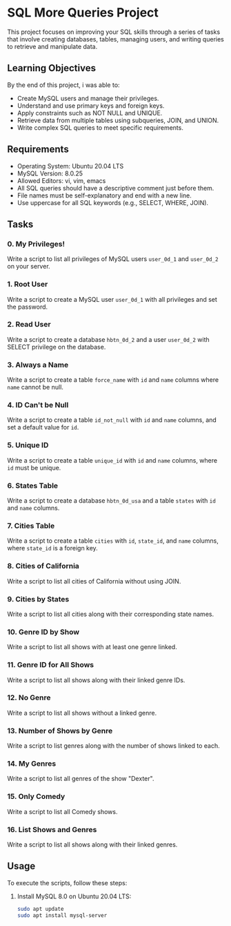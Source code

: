 # SQL More Queries Project

This project focuses on improving your SQL skills through a series of tasks that involve creating databases, tables, managing users, 
and writing queries to retrieve and manipulate data.

## Learning Objectives

By the end of this project, i was able to:

- Create MySQL users and manage their privileges.
- Understand and use primary keys and foreign keys.
- Apply constraints such as NOT NULL and UNIQUE.
- Retrieve data from multiple tables using subqueries, JOIN, and UNION.
- Write complex SQL queries to meet specific requirements.

## Requirements

- Operating System: Ubuntu 20.04 LTS
- MySQL Version: 8.0.25
- Allowed Editors: vi, vim, emacs
- All SQL queries should have a descriptive comment just before them.
- File names must be self-explanatory and end with a new line.
- Use uppercase for all SQL keywords (e.g., SELECT, WHERE, JOIN).

## Tasks

### 0. My Privileges!

Write a script to list all privileges of MySQL users `user_0d_1` and `user_0d_2` on your server.

### 1. Root User

Write a script to create a MySQL user `user_0d_1` with all privileges and set the password.

### 2. Read User

Write a script to create a database `hbtn_0d_2` and a user `user_0d_2` with SELECT privilege on the database.

### 3. Always a Name

Write a script to create a table `force_name` with `id` and `name` columns where `name` cannot be null.

### 4. ID Can't be Null

Write a script to create a table `id_not_null` with `id` and `name` columns, and set a default value for `id`.

### 5. Unique ID

Write a script to create a table `unique_id` with `id` and `name` columns, where `id` must be unique.

### 6. States Table

Write a script to create a database `hbtn_0d_usa` and a table `states` with `id` and `name` columns.

### 7. Cities Table

Write a script to create a table `cities` with `id`, `state_id`, and `name` columns, where `state_id` is a foreign key.

### 8. Cities of California

Write a script to list all cities of California without using JOIN.

### 9. Cities by States

Write a script to list all cities along with their corresponding state names.

### 10. Genre ID by Show

Write a script to list all shows with at least one genre linked.

### 11. Genre ID for All Shows

Write a script to list all shows along with their linked genre IDs.

### 12. No Genre

Write a script to list all shows without a linked genre.

### 13. Number of Shows by Genre

Write a script to list genres along with the number of shows linked to each.

### 14. My Genres

Write a script to list all genres of the show "Dexter".

### 15. Only Comedy

Write a script to list all Comedy shows.

### 16. List Shows and Genres

Write a script to list all shows along with their linked genres.

## Usage

To execute the scripts, follow these steps:

1. Install MySQL 8.0 on Ubuntu 20.04 LTS:
   ```bash
   sudo apt update
   sudo apt install mysql-server
